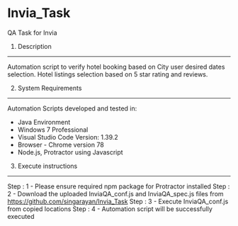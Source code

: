 # Invia_Task
QA Task for Invia

1. Description
--------------
Automation script to verify hotel booking based on City user desired dates selection. Hotel listings selection based on 5 star rating and reviews.

2. System Requirements
----------------------
Automation Scripts developed and tested in:
- Java Environment 
- Windows 7 Professional
- Visual Studio Code
  Version: 1.39.2
- Browser - Chrome version 78
- Node.js, Protractor using Javascript

3. Execute instructions
-----------------------
Step : 1 - Please ensure required npm package for Protractor installed
Step : 2 - Download the uploaded InviaQA_conf.js and InviaQA_spec.js files from https://github.com/singarayan/Invia_Task
Step : 3 - Execute InviaQA_conf.js from copied locations
Step : 4 - Automation script will be successfully executed
